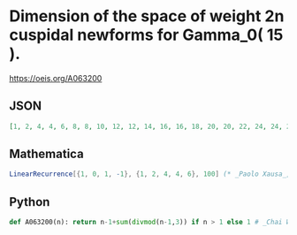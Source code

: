 # Dimension of the space of weight 2n cuspidal newforms for Gamma\_0\( 15 \)\.
https://oeis.org/A063200
## JSON
```JSON
[1, 2, 4, 4, 6, 8, 8, 10, 12, 12, 14, 16, 16, 18, 20, 20, 22, 24, 24, 26, 28, 28, 30, 32, 32, 34, 36, 36, 38, 40, 40, 42, 44, 44, 46, 48, 48, 50, 52, 52, 54, 56, 56, 58, 60, 60, 62, 64, 64, 66]
```
## Mathematica
```Mathematica
LinearRecurrence[{1, 0, 1, -1}, {1, 2, 4, 4, 6}, 100] (* _Paolo Xausa_, Jan 29 2024 *)
```
## Python
```Python
def A063200(n): return n-1+sum(divmod(n-1,3)) if n > 1 else 1 # _Chai Wah Wu_, Jan 29 2023
```

